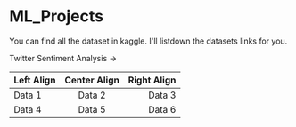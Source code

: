 # ML_Projects
 You can find all the dataset in kaggle. I'll listdown the datasets links for you.

Twitter Sentiment Analysis ->  

| Left Align | Center Align | Right Align |
|:----------|:-----------:|-----------:|
| Data 1    | Data 2      | Data 3     |
| Data 4    | Data 5      | Data 6     |

